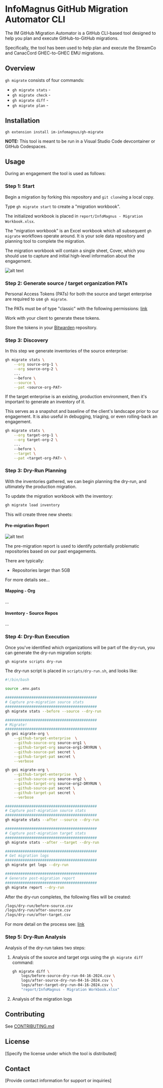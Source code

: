 # InfoMagnus GitHub Migration Automator CLI

The IM GitHub Migration Automator is a GitHub CLI-based tool designed to help you plan and execute GitHub-to-GitHub migrations.

Specifically, the tool has been used to help plan and execute the StreamCo and CanacCord GHEC-to-GHEC EMU migrations.

## Overview

`gh migrate` consists of four commands:
- `gh migrate stats` -
- `gh migrate check` -
- `gh migrate diff` -
- `gh migrate plan` -

## Installation

`gh extension install im-infomagnus/gh-migrate`

**NOTE:** This tool is meant to be run in a Visual Studio Code devcontainer or GitHub Codespaces.

## Usage

During an engagement the tool is used as follows:

### Step 1: Start

Begin a migration by forking this repository and `git clone`ing a local copy.

Type `gh migrate start` to create a "migration workbook".

The initialized workbook is placed in `report/InfoMagnus - Migration Workbook.xlsx`.

The "migration workbook" is an Excel workbook which all subsequent `gh migrate` workflows operate around.  It is your sole data repository and planning tool to complete the migration.

The migration workbook will contain a single sheet, Cover, which you should use to capture and initial high-level information about the engagement.

![alt text](docs/images/workbook-cover.png)


### Step 2: Generate source / target organization PATs

Personal Access Tokens (PATs) for both the source and target enterprise are required to use `gh migrate`.

The PATs must be of type "classic" with the following permissions: [link](images/pat-perms.png)

Work with your client to generate these tokens.

Store the tokens in your [Bitwarden](https://bitwarden.com/) repository.

### Step 3: Discovery

In this step we generate inventories of the source enterprise:

```bash
gh migrate stats \
    --org source-org-1 \
    --org source-org-2 \
    ...
    --before \
    --source \
    --pat <source-org-PAT>
```

If the target enterprise is an existing, production environment, then it's important to generate an inventory of it.

This serves as a snapshot and baseline of the client's landscape prior to our engagement.  It is also useful in debugging, triaging, or even rolling-back an engagement.

```bash
gh migrate stats \
    --org target-org-1 \
    --org target-org-2 \
    ...
    --before \
    --target \
    --pat <target-org-PAT> \
```

### Step 3: Dry-Run Planning

With the inventories gathered, we can begin planning the dry-run, and ultimately the production migration.

To update the migration workbook with the inventory:

```bash
gh migrate load inventory
```

This will create three new sheets:

#### Pre-migration Report

![alt text](docs/images/workbook-pre-migration-report.png)

The pre-migration report is used to identify potentially problematic repositories based on our past engagements.

There are typically:
- Repositories larger than 5GB

For more details see...

#### Mapping - Org

...

#### Inventory - Source Repos
...

### Step 4: Dry-Run Execution

Once you've identified which organizations will be part of the dry-run, you can generate the dry-run migration scripts:

```bash
gh migrate scripts dry-run
```

The dry-run script is placed in `scripts/dry-run.sh`, and looks like:

```bash
#!/bin/bash

source .env.pats

##########################################
# Capture pre-migration source stats
##########################################
gh migrate stats --before --source --dry-run

##########################################
# Migrate!
##########################################
gh gei migrate-org \
    --github-target-enterprise  \
    --github-source-org source-org1 \
    --github-target-org source-org1-DRYRUN \
    --github-source-pat secret \
    --github-target-pat secret \
    --verbose

gh gei migrate-org \
    --github-target-enterprise  \
    --github-source-org source-org2 \
    --github-target-org source-org2-DRYRUN \
    --github-source-pat secret \
    --github-target-pat secret \
    --verbose

##########################################
# Capture post-migration source stats
##########################################
gh migrate stats --after --source --dry-run

##########################################
# Capture post-migration target stats
##########################################
gh migrate stats --after --target --dry-run

##########################################
# Get migration logs
##########################################
gh migrate get logs --dry-run

##########################################
# Generate post-migration report
##########################################
gh migrate report --dry-run
```

After the dry-run completes, the following files will be created:

```bash
/logs/dry-run/before-source.csv
/logs/dry-run/after-source.csv
/logs/dry-run/after-target.csv
```

For more detail on the process see: [link](docs/migration-process.md)

### Step 5: Dry-Run Analysis

Analysis of the dry-run takes two steps:

1. Analysis of the source and target orgs using the `gh migrate diff` command:

    ```bash
    gh migrate diff \
        logs/before-source-dry-run-04-16-2024.csv \
        logs/after-source-dry-run-04-16-2024.csv \
        logs/after-target-dry-run-04-16-2024.csv \
        "report/InfoMagnus - Migration Workbook.xlsx"
    ```

2. Analysis of the migration logs



## Contributing
See [CONTRIBUTING.md](docs/CONTRIBUTING.md)

## License
[Specify the license under which the tool is distributed]

## Contact
[Provide contact information for support or inquiries]
